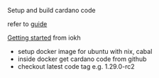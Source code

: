Setup and build cardano code

refer to [guide](https://github.com/input-output-hk/Alonzo-testnet/blob/main/Alonzo-solutions/exercise1/exercise1-linux-solution.md)

[Getting started](https://github.com/input-output-hk/Alonzo-testnet/blob/main/Alonzo-exercises/alonzo-purple/1_Alonzo-purple-exercise-1.md) from iokh

- setup docker image for ubuntu with nix, cabal
- inside docker get cardano code from github
- checkout latest code tag e.g. 1.29.0-rc2

